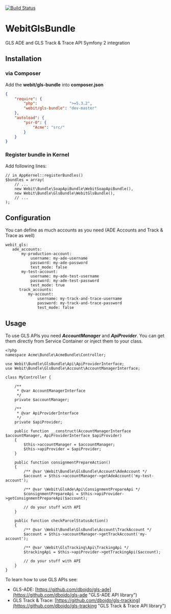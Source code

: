 [![Build Status](https://api.travis-ci.org/dbojdo/gls-bundle.png?branch=master)](https://travis-ci.org/dbojdo/gls-bundle)

# WebitGlsBundle

GLS ADE and GLS Track &amp; Trace API Symfony 2 integration

## Installation
### via Composer

Add the **webit/gls-bundle** into **composer.json**

```json
{
    "require": {
        "php":              ">=5.3.2",
        "webit/gls-bundle": "dev-master"
    },
    "autoload": {
        "psr-0": {
            "Acme": "src/"
        }
    }
}
```

### Register bundle in Kernel
Add following lines:

```
// in AppKernel::registerBundles()
$bundles = array(
    // ...
    new Webit\Bundle\SoapApiBundle\WebitSoapApiBundle(),
    new Webit\Bundle\GlsBundle\WebitGlsBundle(),
    // ...
);
```

## Configuration
You can define as much accounts as you need (ADE Accounts and Track & Trace as well)

```
webit_gls:
   ade_accounts:
       my-production-account:
           username: my-ade-username
           password: my-ade-password
           test_mode: false
       my-test-account:
           username: my-ade-test-username
           password: my-ade-test-password
           test_mode: true
      track_accounts:
          my-account:
              username: my-track-and-trace-username
              password: my-track-and-trace-password
              test_mode: false
```

## Usage
To use GLS APIs you need ***AccountManager*** and ***ApiProvider***.
You can get them directly from Service Container or inject them to your class.

```
<?php
namespace Acme\Bundle\AcmeBundle\Controller;
 
use Webit\Bundle\GlsBundle\Api\ApiProviderInterface;
use Webit\Bundle\GlsBundle\Account\AccountManagerInterface;
 
class MyController {
 
    /**
     * @var AccountManagerInterface
     */
    private $accountManager;
    
    /**
     * @var ApiProviderInterface
     */
    private $apiProvider;
    
    public function __construct(AccountManagerInterface $accountManager, ApiProviderInterface $apiProvider)
    {
        $this->accountManager = $accountManager;
        $this->apiProvider = $apiProvider;
    }
    
    public function consignmentPrepareAction()
    {
        /** @var \Webit\Bundle\GlsBundle\Account\AdeAccount */
        $account = $this->accountManager->getAdeAccount('my-test-account');
        
        /** @var \Webit\GlsAde\Api\ConsignmentPrepareApi */
        $consignmentPrepareApi = $this->apiProvider->getConsignmentPrepareApi($account);
        
        // do your stuff with API
    }
    
    public function checkParcelStatusAction()
    {
        /** @var \Webit\Bundle\GlsBundle\Account\TrackAccount */
        $account = $this->accountManager->getTrackAccount('my-account');
            
        /** @var \Webit\GlsTracking\Api\TrackingApi */
        $trackingApi = $this->apiProvider->getTrackingApi($account);
            
        // do your stuff with API
    }
}
```
 
To learn how to use GLS APIs see:
*   GLS-ADE: [https://github.com/dbojdo/gls-ade](https://github.com/dbojdo/gls-ade "GLS-ADE API library")
*   GLS Track & Trace: [https://github.com/dbojdo/gls-tracking](https://github.com/dbojdo/gls-tracking "GLS Track & Trace API library")
 
